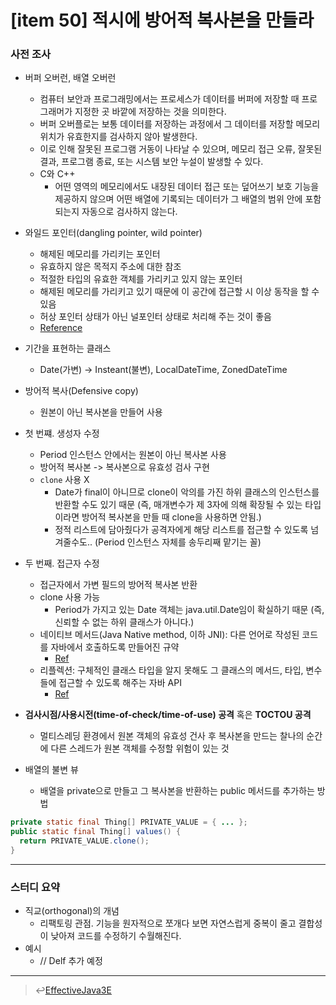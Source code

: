 # [item 50] 적시에 방어적 복사본을 만들라 
### 사전 조사 
- 버퍼 오버런, 배열 오버런
  -  컴퓨터 보안과 프로그래밍에서는 프로세스가 데이터를 버퍼에 저장할 때 프로그래머가 지정한 곳 바깥에 저장하는 것을 의미한다. 
  - 버퍼 오버플로는 보통 데이터를 저장하는 과정에서 그 데이터를 저장할 메모리 위치가 유효한지를 검사하지 않아 발생한다. 
  - 이로 인해 잘못된 프로그램 거동이 나타날 수 있으며, 메모리 접근 오류, 잘못된 결과, 프로그램 종료, 또는 시스템 보안 누설이 발생할 수 있다.  
  - C와 C++
    - 어떤 영역의 메모리에서도 내장된 데이터 접근 또는 덮어쓰기 보호 기능을 제공하지 않으며 어떤 배열에 기록되는 데이터가 그 배열의 범위 안에 포함되는지 자동으로 검사하지 않는다.
- 와일드 포인터(dangling pointer, wild pointer)
  - 해제된 메모리를 가리키는 포인터
  - 유효하지 않은 목적지 주소에 대한 참조
  - 적절한 타입의 유효한 객체를 가리키고 있지 않는 포인터
  - 해제된 메모리를 가리키고 있기 때문에 이 공간에 접근할 시 이상 동작을 할 수 있음
  - 허상 포인터 상태가 아닌 널포인터 상태로 처리해 주는 것이 좋음
  - [Reference](https://zetawiki.com/wiki/%ED%97%88%EC%83%81_%ED%8F%AC%EC%9D%B8%ED%84%B0)
- 기간을 표현하는 클래스
  - Date(가변) -> Insteant(불변), LocalDateTime, ZonedDateTime
- 방어적 복사(Defensive copy)
  - 원본이 아닌 복사본을 만들어 사용 
- 첫 번쨰. 생성자 수정 
  - Period 인스턴스 안에서는 원본이 아닌 복사본 사용 
  - 방어적 복사본 -> 복사본으로 유효성 검사 구현 
  - `clone` 사용 X
    - Date가 final이 아니므로 clone이 악의를 가진 하위 클래스의 인스턴스를 반환할 수도 있기 때문 (즉, 매개변수가 제 3자에 의해 확장될 수 있는 타입이라면 방어적 복사본을 만들 때 clone을 사용하면 안됨.)
    - 정적 리스트에 담아줬다가 공격자에게 해당 리스트를 접근할 수 있도록 넘겨줄수도.. (Period 인스턴스 자체를 송두리째 맡기는 꼴)
- 두 번째. 접근자 수정
  - 접근자에서 가변 필드의 방어적 복사본 반환
  - clone 사용 가능
    - Period가 가지고 있는 Date 객체는 java.util.Date임이 확실하기 때문 (즉, 신뢰할 수 없는 하위 클래스가 아니다.)
  - 네이티브 메서드(Java Native method, 이하 JNI): 다른 언어로 작성된 코드를 자바에서 호출하도록 만들어진 규약
    - [Ref](https://roughexistence.tistory.com/81)
  - 리플렉션: 구체적인 클래스 타입을 알지 못해도 그 클래스의 메서드, 타입, 변수들에 접근할 수 있도록 해주는 자바 API
    - [Ref](https://brunch.co.kr/@kd4/8)
- **검사시점/사용시전(time-of-check/time-of-use) 공격** 혹은 **TOCTOU 공격**
  - 멀티스레딩 환경에서 원본 객체의 유효성 건사 후 복사본을 만드는 찰나의 순간에 다른 스레드가 원본 객체를 수정할 위험이 있는 것

- 배열의 불변 뷰
  - 배열을 private으로 만들고 그 복사본을 반환하는 public 메서드를 추가하는 방법 
  
```java
private static final Thing[] PRIVATE_VALUE = { ... };
public static final Thing[] values() {
  return PRIVATE_VALUE.clone();
}
```
 
---

### 스터디 요약 
- 직교(orthogonal)의 개념
  - 리팩토링 관점. 기능을 원자적으로 쪼개다 보면 자연스럽게 중복이 줄고 결합성이 낮아져 코드를 수정하기 수월해진다.
- 예시 
  - // Delf 추가 예정 

---

> :leftwards_arrow_with_hook:[EffectiveJava3E](/EffectiveJava3E/README.md)

